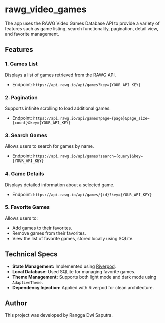 # rawg_video_games

The app uses the RAWG Video Games Database API to provide a variety of features such as game listing, search functionality, pagination, detail view, and favorite management.

## Features

### 1. **Games List**
Displays a list of games retrieved from the RAWG API.
- Endpoint: `https://api.rawg.io/api/games?key={YOUR_API_KEY}`

### 2. **Pagination**
Supports infinite scrolling to load additional games.
- Endpoint: `https://api.rawg.io/api/games?page={page}&page_size={count}&key={YOUR_API_KEY}`

### 3. **Search Games**
Allows users to search for games by name.
- Endpoint: `https://api.rawg.io/api/games?search={query}&key={YOUR_API_KEY}`

### 4. **Game Details**
Displays detailed information about a selected game.
- Endpoint: `https://api.rawg.io/api/games/{id}?key={YOUR_API_KEY}`

### 5. **Favorite Games**
Allows users to:
- Add games to their favorites.
- Remove games from their favorites.
- View the list of favorite games, stored locally using SQLite.

## Technical Specs

- **State Management:** Implemented using [Riverpod](https://riverpod.dev/).
- **Local Database:** Used SQLite for managing favorite games.
- **Theme Management:** Supports both light mode and dark mode using `AdaptiveTheme`.
- **Dependency Injection:** Applied with Riverpod for clean architecture.

## Author
This project was developed by Rangga Dwi Saputra.
